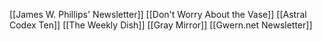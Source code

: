 [[James W. Phillips' Newsletter]]
[[Don't Worry About the Vase]]
[[Astral Codex Ten]]
[[The Weekly Dish]]
[[Gray Mirror]]
[[Gwern.net Newsletter]]
